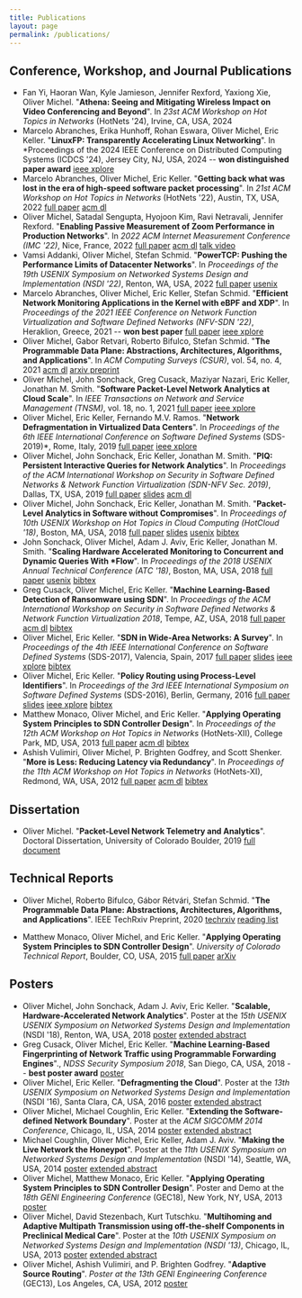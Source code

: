```yaml
---
title: Publications
layout: page
permalink: /publications/
---
```


## Conference, Workshop, and Journal Publications

* Fan Yi, Haoran Wan, Kyle Jamieson, Jennifer Rexford, Yaxiong Xie, Oliver Michel. "**Athena: Seeing
	and Mitigating Wireless Impact on Video Conferencing and Beyond**". In *23st ACM Workshop
	on Hot Topics in Networks* (HotNets '24), Irvine, CA, USA, 2024
* Marcelo Abranches, Erika Hunhoff, Rohan Eswara, Oliver Michel, Eric Keller. "**LinuxFP:
	Transparently Accelerating Linux Networking**". In *Proceedings of the 2024 IEEE Conference on
	Distributed Computing Systems (ICDCS '24), Jersey City, NJ, USA, 2024 -- **won distinguished
	paper award**
	[ieee xplore](https://ieeexplore.ieee.org/document/10630901)
* Marcelo Abranches, Oliver Michel, Eric Keller. "**Getting back what was lost in the era of
	high-speed software packet processing**". In *21st ACM Workshop
	on Hot Topics in Networks* (HotNets '22), Austin, TX, USA, 2022
	[full paper](../doc/tna-hotnets22.pdf)
	[acm dl](https://dl.acm.org/doi/10.1145/3563766.3564114)
* Oliver Michel, Satadal Sengupta, Hyojoon Kim, Ravi Netravali, Jennifer Rexford. "**Enabling
	Passive Measurement of Zoom Performance in Production Networks**". In *2022 ACM Internet Measurement Conference (IMC '22)*, Nice, France, 2022
	[full paper](../doc/zoom-imc22.pdf)
	[acm dl](https://dl.acm.org/doi/10.1145/3517745.3561414)
	[talk video](../doc/zoom-imc22.m4v)
* Vamsi Addanki, Oliver Michel, Stefan Schmid. "**PowerTCP: Pushing the Performance Limits of
	Datacenter Networks**". In *Proceedings of the 19th USENIX Symposium on Networked
	Systems Design and Implementation (NSDI '22)*, Renton, WA, USA, 2022
	[full paper](../doc/powertcp-nsdi22.pdf)
	[usenix](https://www.usenix.org/conference/nsdi22/presentation/addanki)
* Marcelo Abranches, Oliver Michel, Eric Keller, Stefan Schmid. "**Efficient Network Monitoring
	Applications in the Kernel with eBPF and XDP**". In *Proceedings of the 2021 IEEE Conference on
	Network Function Virtualization and Software Defined Networks (NFV-SDN '22)*, Heraklion, Greece,
	2021 -- **won best paper**
	[full paper](../doc/netmon-ebpf-xdp-nfvsdn21.pdf)
	[ieee xplore](https://ieeexplore.ieee.org/document/9665095)
* Oliver Michel, Gabor Retvari, Roberto Bifulco, Stefan Schmid. "**The Programmable Data Plane:
	Abstractions, Architectures, Algorithms, and Applications**". In *ACM Computing Surveys (CSUR)*,
	vol. 54, no. 4, 2021
	[acm dl](https://dl.acm.org/doi/10.1145/3447868)
	[arxiv preprint](https://arxiv.org/abs/2110.00631)
* Oliver Michel, John Sonchack, Greg Cusack, Maziyar Nazari, Eric Keller, Jonathan M. Smith.
	"**Software Packet-Level Network Analytics at Cloud Scale**". In *IEEE Transactions
	on Network and Service Management (TNSM)*, vol. 18, no. 1, 2021
	[full paper](../doc/jetstream-tnsm21.pdf)
	[ieee xplore](https://ieeexplore.ieee.org/document/9352981)
* Oliver Michel, Eric Keller, Fernando M.V. Ramos. "**Network Defragmentation in Virtualized Data
	Centers**". In *Proceedings of the 6th IEEE International Conference on Software Defined
	Systems* (SDS-2019)*, Rome, Italy, 2019
	[full paper](../doc/dcdefrag-sds19.pdf)
	[ieee xplore](https://ieeexplore.ieee.org/abstract/document/8768700)
* Oliver Michel, John Sonchack, Eric Keller, Jonathan M. Smith. "**PIQ: Persistent Interactive
	Queries for Network Analytics**". In *Proceedings of the ACM International Workshop on Security
	in Software Defined Networks & Network Function Virtualization (SDN-NFV Sec. 2019)*, Dallas, TX,
	USA, 2019
	[full paper](../doc/piq-sdnnfvsec19.pdf)
	[slides](../doc/piq-sdnnfvsec19-slides.pdf)
	[acm dl](https://dl.acm.org/doi/abs/10.1145/3309194.3309197)
* Oliver Michel, John Sonchack, Eric Keller, Jonathan M. Smith. "**Packet-Level Analytics in
	Software without Compromises**". In *Proceedings of 10th USENIX Workshop on Hot Topics in Cloud
	Computing (HotCloud '18)*, Boston, MA, USA, 2018
	[full paper](../doc/jetstream-hotcloud18.pdf)
	[slides](../doc/jetstream-hotcloud18-slides.pdf)
	[usenix](https://www.usenix.org/conference/hotcloud18/presentation/michel)
	[bibtex](../doc/jetstream-hotcloud18.bib)
* John Sonchack, Oliver Michel, Adam J. Aviv, Eric Keller, Jonathan M. Smith. "**Scaling Hardware
	Accelerated Monitoring to Concurrent and Dynamic Queries With \*Flow**". In *Proceedings of the
	2018 USENIX Annual Technical Conference (ATC '18)*, Boston, MA, USA, 2018
	[full paper](../doc/starflow-atc18.pdf) 
	[usenix](https://www.usenix.org/conference/atc18/presentation/sonchack)
	[bibtex](../doc/starflow-atc18.bib)
* Greg Cusack, Oliver Michel, Eric Keller. "**Machine Learning-Based Detection of Ransomware using
  	SDN**". In *Proceedings of the ACM International Workshop on Security in Software Defined
	Networks & Network Function Virtualization 2018*, Tempe, AZ, USA,
	2018
	[full paper](../doc/ml-ransomware-sdnnfvsec18.pdf)
	[acm dl](https://dl.acm.org/citation.cfm?id=3180467)
	[bibtex](../doc/ml-ransomware-sdnnfvsec18.bib)
* Oliver Michel, Eric Keller. "**SDN in Wide-Area Networks: A Survey**". In *Proceedings of the 4th
	IEEE International Conference on Software Defined Systems* (SDS-2017), Valencia, Spain, 2017
	[full paper](../doc/sdwan-sds17.pdf)
	[slides](../doc/sdwan-sds17-slides.pdf)
	[ieee xplore](http://ieeexplore.ieee.org/document/7939138/)
	[bibtex](../doc/sdwan-sds17.bib)
* Oliver Michel, Eric Keller. "**Policy Routing using Process-Level Identifiers**". In *Proceedings
	of the 3rd IEEE International Symposium on Software Defined Systems* (SDS-2016), Berlin,
	Germany, 2016
	[full paper](../doc/prpl-sds16.pdf)
	[slides](../doc/prpl-sds16-slides.pdf)
	[ieee xplore](http://ieeexplore.ieee.org/document/7527807/)
	[bibtex](../doc/prpl-sds16.bib)
* Matthew Monaco, Oliver Michel, and Eric Keller. "**Applying Operating System Principles to SDN
	Controller Design**". In *Proceedings of the 12th ACM Workshop on Hot Topics in Networks*
	(HotNets-XII), College Park, MD, USA,
	2013
	[full paper](../doc/yanc-hotnets.pdf)
	[acm dl](http://dl.acm.org/citation.cfm?id=2535789)
	[bibtex](../doc/yanc-hotnets.bib)
* Ashish Vulimiri, Oliver Michel, P. Brighten Godfrey, and Scott Shenker. "**More is Less: Reducing
	Latency via Redundancy**". In *Proceedings of the 11th ACM Workshop on Hot Topics in Networks*
	(HotNets-XI), Redmond, WA, USA, 2012
	[full paper](../doc/hotnets12.pdf)
	[acm dl](http://dl.acm.org/citation.cfm?id=2390234)
	[bibtex](../doc/hotnets12.bib)

## Dissertation

* Oliver Michel. "**Packet-Level Network Telemetry and Analytics**". Doctoral Dissertation,
	University of Colorado Boulder, 2019
	[full document](../doc/dissertation.pdf)

## Technical Reports

*  Oliver Michel, Roberto Bifulco, Gábor Rétvári, Stefan Schmid. "**The Programmable Data Plane:
	Abstractions, Architectures, Algorithms, and Applications**". IEEE TechRxiv Preprint, 2020
	[techrxiv](https://www.techrxiv.org/articles/preprint/The_Programmable_Data_Plane_Abstractions_Architectures_Algorithms_and_Applications/12894677)
	[reading list](https://programmabledataplane.review)

* Matthew Monaco, Oliver Michel, and Eric Keller. "**Applying Operating System Principles to SDN
	Controller Design**". *University of Colorado Technical Report*, Boulder, CO, USA, 2015
	[full paper](../doc/yanc-hotnets.pdf) [arXiv](https://arxiv.org/abs/1510.05063)

## Posters

* Oliver Michel, John Sonchack, Adam J. Aviv, Eric Keller. "**Scalable, Hardware-Accelerated
 	Network Analytics**". Poster at the *15th USENIX USENIX Symposium on Networked Systems Design and
  Implementation* (NSDI '18), Renton, WA, USA, 2018 [poster](../doc/nsdi18-poster.pdf)
  [extended abstract](../doc/nsdi18-abstract.pdf)
* Greg Cusack, Oliver Michel, Eric Keller. "**Machine Learning-Based Fingerprinting of Network
  Traffic using Programmable Forwarding Engines**"., *NDSS Security Symposium 2018*, San Diego, CA,
  USA, 2018 -- **best poster award** [poster](../doc/ndss18-poster.pdf)
* Oliver Michel, Eric Keller. "**Defragmenting the Cloud**". Poster at the *13th
	USENIX Symposium on Networked Systems Design and Implementation* (NSDI '16),
	Santa Clara, CA, USA, 2016 [poster](../doc/nsdi16-poster.pdf)
	[extended abstract](../doc/nsdi16-abstract.pdf)
* Oliver Michel, Michael Coughlin, Eric Keller. "**Extending the
	Software-defined Network Boundary**". Poster at the *ACM SIGCOMM 2014
	Conference*, Chicago, IL, USA, 2014 [poster](../doc/sigcomm14-poster.pdf)
	[extended abstract](../doc/sigcomm14-abstract.pdf)
* Michael Coughlin, Oliver Michel, Eric Keller, Adam J.  Aviv. "**Making the Live Network the
	Honeypot**". Poster at the *11th USENIX Symposium on Networked Systems Design
	and Implementation* (NSDI '14), Seattle, WA, USA, 2014
	[poster](../doc/nsdi2014-poster.pdf)
	[extended abstract](../doc/nsdi2014-proposal.pdf)
* Oliver Michel, Matthew Monaco, Eric Keller. "**Applying Operating System Principles to SDN Controller Design**".
	Poster and Demo at the *18th GENI Engineering Conference* (GEC18), New York,
	NY, USA, 2013 [poster](../doc/yanc-poster.pdf)
* Oliver Michel, David Stezenbach, Kurt Tutschku. "**Multihoming and Adaptive
	Multipath Transmission using off-the-shelf Components in Preclinical Medical
	Care**". Poster at the *10th USENIX Symposium on Networked Systems Design and
	Implementation (NSDI '13)*, Chicago, IL, USA, 2013 [poster](../doc/nsdi13-poster.pdf)
	[extended abstract](../doc/nsdi13-proposal.pdf)
* Oliver Michel, Ashish Vulimiri, and P. Brighten Godfrey. "**Adaptive Source
	Routing**". *Poster at the 13th GENI Engineering Conference* (GEC13), Los
	Angeles, CA, USA, 2012 [poster](../doc/gec13-poster.pdf)
